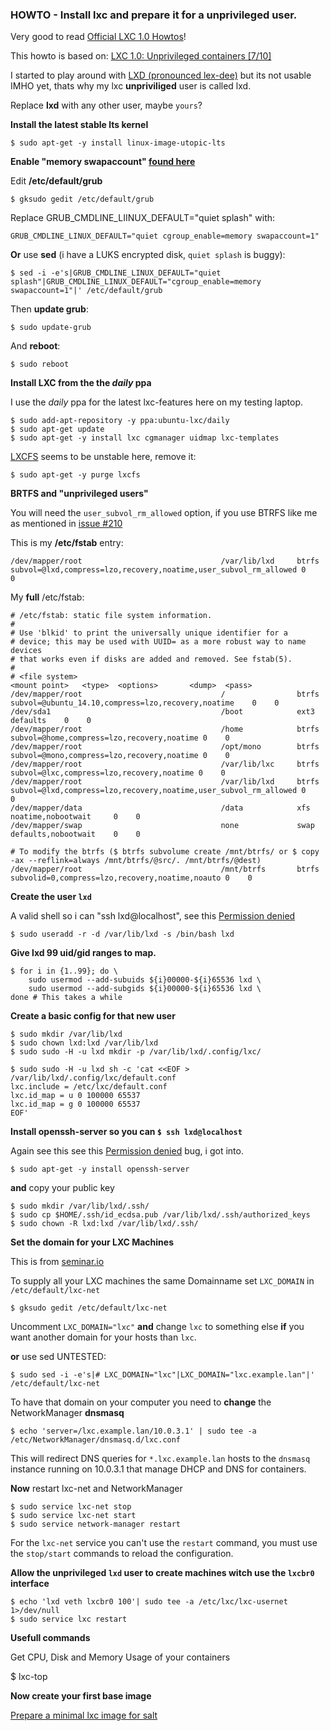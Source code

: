 ### HOWTO - Install lxc and prepare it for a unprivileged user.

Very good to read [Official LXC 1.0 Howtos](https://www.stgraber.org/2013/12/20/lxc-1-0-blog-post-series/)!

This howto is based on: [LXC 1.0: Unprivileged containers [7/10]](https://www.stgraber.org/2014/01/17/lxc-1-0-unprivileged-containers/)

I started to play around with [LXD (pronounced lex-dee)](https://github.com/lxc/lxd) but its not usable IMHO yet, thats why my lxc **unpriviliged** user is called lxd.

Replace **lxd** with any other user, maybe ```yours```?

**Install the latest stable lts kernel**

    $ sudo apt-get -y install linux-image-utopic-lts
    
**Enable "memory swapaccount" [found here](http://www.flockport.com/start/)**

Edit **/etc/default/grub**

    $ gksudo gedit /etc/default/grub

Replace GRUB_CMDLINE_LIINUX_DEFAULT="quiet splash" with:

    GRUB_CMDLINE_LINUX_DEFAULT="quiet cgroup_enable=memory swapaccount=1"

**Or** use **sed** (i have a LUKS encrypted disk, ```quiet splash``` is buggy):

    $ sed -i -e's|GRUB_CMDLINE_LINUX_DEFAULT="quiet splash"|GRUB_CMDLINE_LINUX_DEFAULT="cgroup_enable=memory swapaccount=1"|' /etc/default/grub


Then **update grub**:

    $ sudo update-grub
   
And **reboot**:
    
    $ sudo reboot

**Install LXC from the the *daily* ppa**

I use the *daily* ppa for the latest lxc-features here on my testing laptop.

    $ sudo add-apt-repository -y ppa:ubuntu-lxc/daily
    $ sudo apt-get update
    $ sudo apt-get -y install lxc cgmanager uidmap lxc-templates
    
[LXCFS](https://linuxcontainers.org/lxcfs/introduction/) seems to be unstable here, remove it:

    $ sudo apt-get -y purge lxcfs
    
**BRTFS and "unprivileged users"**

You will need the ```user_subvol_rm_allowed``` option, if you use BTRFS like me as mentioned in [issue #210](https://github.com/lxc/lxc/issues/210)

This is my **/etc/fstab** entry:

    /dev/mapper/root                               /var/lib/lxd     btrfs    subvol=@lxd,compress=lzo,recovery,noatime,user_subvol_rm_allowed 0    0
    
My **full** /etc/fstab:

    # /etc/fstab: static file system information.
    #
    # Use 'blkid' to print the universally unique identifier for a
    # device; this may be used with UUID= as a more robust way to name devices
    # that works even if disks are added and removed. See fstab(5).
    #
    # <file system>                                                         <mount point>   <type>  <options>       <dump>  <pass>
    /dev/mapper/root                               /                btrfs    subvol=@ubuntu_14.10,compress=lzo,recovery,noatime    0    0
    /dev/sda1                                      /boot            ext3    defaults    0    0
    /dev/mapper/root                               /home            btrfs    subvol=@home,compress=lzo,recovery,noatime 0    0
    /dev/mapper/root                               /opt/mono        btrfs    subvol=@mono,compress=lzo,recovery,noatime 0    0
    /dev/mapper/root                               /var/lib/lxc     btrfs    subvol=@lxc,compress=lzo,recovery,noatime 0    0
    /dev/mapper/root                               /var/lib/lxd     btrfs    subvol=@lxd,compress=lzo,recovery,noatime,user_subvol_rm_allowed 0    0
    /dev/mapper/data                               /data            xfs      noatime,nobootwait     0    0
    /dev/mapper/swap                               none             swap     defaults,nobootwait    0    0
    
    # To modify the btrfs ($ btrfs subvolume create /mnt/btrfs/ or $ copy -ax --reflink=always /mnt/btrfs/@src/. /mnt/btrfs/@dest)
    /dev/mapper/root                               /mnt/btrfs       btrfs    subvolid=0,compress=lzo,recovery,noatime,noauto 0    0

**Create the user ```lxd```**

A valid shell so i can "ssh lxd@localhost", see this [Permission denied](https://www.stgraber.org/2014/01/17/lxc-1-0-unprivileged-containers/#comment-183371)

    $ sudo useradd -r -d /var/lib/lxd -s /bin/bash lxd     
    
**Give lxd 99 uid/gid ranges to map.**

    $ for i in {1..99}; do \
    	sudo usermod --add-subuids ${i}00000-${i}65536 lxd \
    	sudo usermod --add-subgids ${i}00000-${i}65536 lxd \
    done # This takes a while
    
**Create a basic config for that new user**
    
    $ sudo mkdir /var/lib/lxd
    $ sudo chown lxd:lxd /var/lib/lxd
    $ sudo sudo -H -u lxd mkdir -p /var/lib/lxd/.config/lxc/
    
    $ sudo sudo -H -u lxd sh -c 'cat <<EOF > /var/lib/lxd/.config/lxc/default.conf
    lxc.include = /etc/lxc/default.conf
    lxc.id_map = u 0 100000 65537
    lxc.id_map = g 0 100000 65537
    EOF'


**Install openssh-server so you can ```$ ssh lxd@localhost```**

Again see this see this [Permission denied](https://www.stgraber.org/2014/01/17/lxc-1-0-unprivileged-containers/#comment-183371) bug, i got into.

    $ sudo apt-get -y install openssh-server
    
**and** copy your public key


    $ sudo mkdir /var/lib/lxd/.ssh/
    $ sudo cp $HOME/.ssh/id_ecdsa.pub /var/lib/lxd/.ssh/authorized_keys
    $ sudo chown -R lxd:lxd /var/lib/lxd/.ssh/
    
**Set the domain for your LXC Machines**

This is from [seminar.io](http://seminar.io/2014/07/27/dns-resolution-for-lxc-in-ubuntu-trusty/)

To supply all your LXC machines the same Domainname set ```LXC_DOMAIN``` in ```/etc/default/lxc-net```

    $ gksudo gedit /etc/default/lxc-net
  
Uncomment ```LXC_DOMAIN="lxc"``` **and** change ```lxc``` to something else **if** you want another domain for your hosts than ```lxc```.

**or** use sed UNTESTED:

    $ sudo sed -i -e's|# LXC_DOMAIN="lxc"|LXC_DOMAIN="lxc.example.lan"|' /etc/default/lxc-net
  
To have that domain on your computer you need to **change** the NetworkManager **dnsmasq**

    $ echo 'server=/lxc.example.lan/10.0.3.1' | sudo tee -a /etc/NetworkManager/dnsmasq.d/lxc.conf
  
This will redirect DNS queries for ```*.lxc.example.lan``` hosts to the ```dnsmasq``` instance running on 10.0.3.1 that manage DHCP and DNS for containers.

**Now** restart lxc-net and NetworkManager

    $ sudo service lxc-net stop
    $ sudo service lxc-net start
    $ sudo service network-manager restart
  
For the ```lxc-net``` service you can't use the ```restart``` command, you must use the ```stop/start``` commands to reload the configuration.

**Allow the unprivileged ```lxd``` user to create machines witch use the ```lxcbr0``` interface**

    $ echo 'lxd veth lxcbr0 100'| sudo tee -a /etc/lxc/lxc-usernet 1>/dev/null
    $ sudo service lxc restart

**Usefull commands**


  Get CPU, Disk and Memory Usage of your containers
  
  $ lxc-top
    
**Now create your first base image**

[Prepare a minimal lxc image for salt](/docs/ubuntu-lxc-image.md)